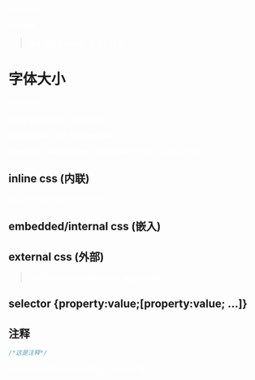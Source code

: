#整齐排列

float:left
> 或者是什么grid的,,不怎么用呢...

# 字体大小
font-size

#阴影  圆角
border-radius:5px;

box-shadow: 2px 2px 5px #000;

transform: rotate(45deg); & transform-origin: 250px 150px;




## inline css     (内联)

<p style="color:white">this is a example of inline css</p>

## embedded/internal css    (嵌入)

<style>p{color:white;}</style>



## external css    (外部)

<link rel="stylesheet" href="example.css">

> href:(**H**ypertext **REF**erence) (超文本参考)



## selector {property:value;[property:value; ...]}



## 注释

```css
/*这是注释*/
```


absolute 中的 absolute 相当于   revelate 呢








